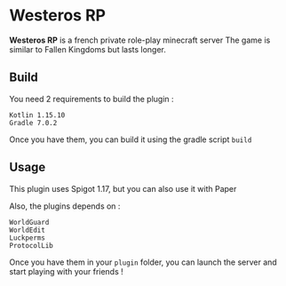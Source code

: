 # Westeros RP

**Westeros RP** is a french private role-play minecraft server
 The game is similar to Fallen Kingdoms but lasts longer.

## Build

You need 2 requirements to build the plugin :
```
Kotlin 1.15.10
Gradle 7.0.2
```

Once you have them, you can build it using the gradle script `build`

## Usage

This plugin uses Spigot 1.17, but you can also use it with Paper 

Also, the plugins depends on :
```
WorldGuard
WorldEdit
Luckperms
ProtocolLib
```

Once you have them in your ``plugin`` folder, you can launch the server and start playing with your friends !
